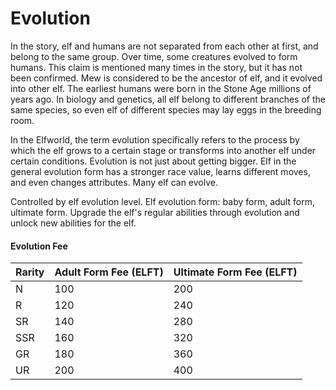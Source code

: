 # Evolution

In the story, elf and humans are not separated from each other at first, and belong to the same group. Over time, some creatures evolved to form humans. This claim is mentioned many times in the story, but it has not been confirmed. Mew is considered to be the ancestor of elf, and it evolved into other elf. The earliest humans were born in the Stone Age millions of years ago. In biology and genetics, all elf belong to different branches of the same species, so even elf of different species may lay eggs in the breeding room.

In the Elfworld, the term evolution specifically refers to the process by which the elf grows to a certain stage or transforms into another elf under certain conditions. Evolution is not just about getting bigger. Elf in the general evolution form has a stronger race value, learns different moves, and even changes attributes. Many elf can evolve.

Controlled by elf evolution level. Elf evolution form: baby form, adult form, ultimate form. Upgrade the elf's regular abilities through evolution and unlock new abilities for the elf.

#### Evolution Fee

| Rarity | Adult Form Fee (ELFT) | Ultimate Form Fee (ELFT) |
| ------ | --------------------- | ------------------------ |
| N      | 100                   | 200                      |
| R      | 120                   | 240                      |
| SR     | 140                   | 280                      |
| SSR    | 160                   | 320                      |
| GR     | 180                   | 360                      |
| UR     | 200                   | 400                      |
